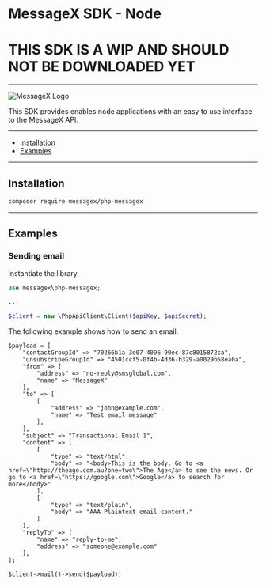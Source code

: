 # MessageX SDK - Node

# THIS SDK IS A WIP AND SHOULD NOT BE DOWNLOADED YET

---


![MessageX Logo](https://raw.githubusercontent.com/messagex/node-messagex/master/img/messagex-logo.png "MessageX")

This SDK provides enables node applications with an easy to use interface to the MessageX API.

---

* [Installation](#installation)
* [Examples](#examples)

---

## Installation

```sh
composer require messagex/php-messagex
```

---

## Examples

### Sending email

Instantiate the library

```php
use messagex\php-messagex;

...

$client = new \PhpApiClient\Client($apiKey, $apiSecret);
```

The following example shows how to send an email.

```
$payload = [
    "contactGroupId" => "70266b1a-3e07-4096-90ec-87c8015872ca",
    "unsubscribeGroupId" => "4501ccf5-0f4b-4d36-b329-a0029b68ea0a",
    "from" => [ 
        "address" => "no-reply@smsglobal.com",
        "name" => "MessageX"
    ],
    "to" => [
        [
            "address" => "john@example.com",
            "name" => "Test email message"
        ],
    ],
    "subject" => "Transactional Email 1",
    "content" => [
        [
            "type" => "text/html",
            "body" => "<body>This is the body. Go to <a href=\"http://theage.com.au?one=two\">The Age</a> to see the news. Or go to <a href=\"https://google.com\">Google</a> to search for more</body>"
        ],
        [
            "type" => "text/plain",
            "body" => "AAA Plaintext email content."
        ]
    ],
    "replyTo" => [
        "name" => "reply-to-me",
        "address" => "someone@example.com"
    ],
];

$client->mail()->send($payload);
```